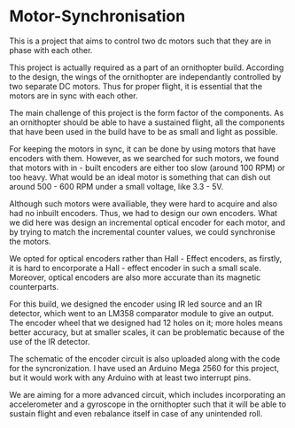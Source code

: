 # Motor-Synchronisation
This is a project that aims to control two dc motors such that they are in phase with each other.

This project is actually required as a part of an ornithopter build. According to the design, the wings of the ornithopter are independantly controlled by two separate DC motors. Thus for proper flight, it is essential that the motors are in sync with each other.

The main challenge of this project is the form factor of the components. As an ornithopter should be able to have a sustained flight, all the components that have been used in the build have to be as small and light as possible.

For keeping the motors in sync, it can be done by using motors that have encoders with them. However, as we searched for such motors, we found that motors with in - built encoders are either too slow (around 100 RPM) or too heavy. What would be an ideal motor is something that can dish out around 500 - 600 RPM under a small voltage, like 3.3 - 5V.

Although such motors were availiable, they were hard to acquire and also had no inbuilt encoders. Thus, we had to design our own encoders. What we did here was design an incremental optical encoder for each motor, and by trying to match the incremental counter values, we could synchronise the motors.

We opted for optical encoders rather than Hall - Effect encoders, as firstly, it is hard to encorporate a Hall - effect encoder in such a small scale. Moreover, optical encoders are also more accurate than its magnetic counterparts.

For this build, we designed the encoder using IR led source and an IR detector, which went to an LM358 comparator module to give an output. The encoder wheel that we designed had 12 holes on it; more holes means better accuracy, but at smaller scales, it can be problematic because of the use of the IR detector.

The schematic of the encoder circuit is also uploaded along with the code for the syncronization. I have used an Arduino Mega 2560 for this project, but it would work with any Arduino with at least two interrupt pins.

We are aiming for a more advanced circuit, which includes incorporating an accelerometer and a gyroscope in the ornithopter such that it will be able to sustain flight and even rebalance itself in case of any unintended roll.
